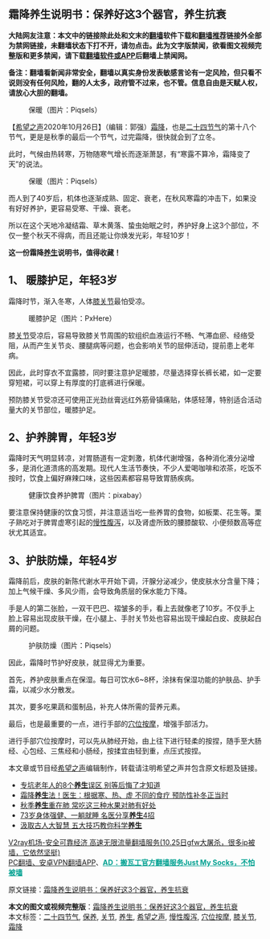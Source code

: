  <h2>霜降养生说明书：保养好这3个器官，养生抗衰</h2> <p class="notice"><b>大陆网友注意：本文中的链接除此处和文末的<a href="https://github.com/bannedbook/fanqiang" >翻墙</a>软件下载和<a href="https://github.com/killgcd/justmysocks/blob/master/README.md">翻墙推荐</a>链接外全部为禁网链接，未翻墙状态下打不开，请勿点击。此为文字版禁闻，欲看图文视频完整版和更多禁闻，请下载<a href="https://github.com/bannedbook/fanqiang">翻墙软件或APP</a>后翻墙上禁闻网。</p><p>备注：翻墙看新闻非常安全，翻墙以真实身份发表敏感言论有一定风险，但只看不说则没有任何风险，翻的人太多，政府管不过来，也不管。信息自由是天赋人权，请放心大胆的翻墙。</b></p>  <div class="entry"> <figure><figcaption>保暖（图片：Piqsels）</figcaption></figure> <p>【<span class='wp_keywordlink_affiliate'><a href="https://www.soundofhope.org" title="希望之声" target="_blank">希望之声</a></span>2020年10月26日】（编辑：郭强）<a href="https://www.bannedbook.org/bnews/tag/%E9%9C%9C%E9%99%8D/" class="st_tag internal_tag" rel="tag" title="标签 霜降 下的日志">霜降</a>，也是<a href="https://www.bannedbook.org/bnews/tag/%e4%ba%8c%e5%8d%81%e5%9b%9b%e8%8a%82%e6%b0%94/" class="st_tag internal_tag" rel="tag" title="标签 二十四节气 下的日志">二十四节气</a>的第十八个节气，更是是秋季的最后一个节气，过完霜降，很快就会到了立冬。</p> <p>此时，气候由热转寒，万物随寒气增长而逐渐萧瑟，有“寒露不算冷，霜降变了天”的说法。</p> <figure><figcaption>保暖（图片：Piqsels）</figcaption></figure> <p>而人到了40岁后，机体也逐渐成熟、固定、衰老，在秋风寒霜的冲击下，如果没有好好养护，更容易受寒、干燥、衰老。</p> <p>所以在这个天地冷凝结霜、草木黄落、蛰虫始眠之时，养护好身上这3个部位，不仅一整个秋天不得病，而且还能让你焕发光彩，年轻10岁！</p> <p><strong>这一份霜降<a href="https://www.bannedbook.org/bnews/tag/%e5%85%bb%e7%94%9f/" class="st_tag internal_tag" rel="tag" title="标签 养生 下的日志">养生</a>说明书，值得收藏！</strong></p>  <h2>1、 暖膝护足，年轻3岁</h2> <p>霜降时节，渐入冬寒，人体<a href="https://www.bannedbook.org/bnews/tag/%E8%86%9D%E5%85%B3%E8%8A%82/" class="st_tag internal_tag" rel="tag" title="标签 膝关节 下的日志">膝关节</a>最怕受凉。</p> <figure><figcaption>暖膝护足（图片：PxHere）</figcaption></figure> <p>膝<a href="https://www.bannedbook.org/bnews/tag/%E5%85%B3%E8%8A%82/" class="st_tag internal_tag" rel="tag" title="标签 关节 下的日志">关节</a>受凉后，容易导致膝关节周围的软组织血液运行不畅、气滞血瘀、经络受阻，从而产生关节炎、腰腿病等问题，也会影响关节的屈伸活动，提前患上老年病。</p> <p>因此，此时穿衣不宜露膝，同时要注意护足暖膝，尽量选择穿长裤长裙，如一定要穿短裙，可以穿上有厚度的打底裤进行保暖。</p> <p>预防膝关节受凉还可使用正光劲丝膏远红外筋骨镇痛贴，体感轻薄，特别适合活动量大的关节部位，暖膝护足。</p> <h2>2、护养脾胃，年轻3岁</h2> <p>霜降时天气明显转凉，对胃肠道有一定刺激，机体代谢增强，各种消化液分泌增多，是消化道溃疡的高发期。现代人生活节奏快，不少人爱喝咖啡和浓茶，吃饭不按时，饮食上偏好麻辣口味，这些因素都容易导致胃肠疾病。</p>  <figure><figcaption>健康饮食养护脾胃（图片：pixabay）</figcaption></figure> <p>要注意保持健康的饮食习惯，并注意适当吃一些养胃的食物，如板栗、花生等。栗子熟吃对于脾胃虚寒引起的<a href="https://www.bannedbook.org/bnews/tag/%e6%85%a2%e6%80%a7%e8%85%b9%e6%b3%bb/" class="st_tag internal_tag" rel="tag" title="标签 慢性腹泻 下的日志">慢性腹泻</a>，以及肾虚所致的腰膝酸软、小便频数高等症状尤其适宜。</p> <h2>3、护肤防燥，年轻4岁</h2> <p>霜降前后，皮肤的新陈代谢水平开始下调，汗腺分泌减少，使皮肤水分含量下降；加上气候干燥、多风少雨，会导致角质层的保水能力下降。</p> <p>手是人的第二张脸，一双干巴巴、褶皱多的手，看上去就像老了10岁。不仅手上脸上容易出现皮肤干燥，在小腿上、手肘关节处也容易出现干燥起白皮、皮肤起白屑的问题。</p> <figure><figcaption>护肤防燥（图片：Piqsels）</figcaption></figure> <p>因此，霜降时节护好皮肤，就显得尤为重要。</p> <p>首先，养护皮肤重点在保湿。每日可饮水6~8杯，涂抹有保湿功能的护肤品、护手霜，以减少水分散发。</p>  <p>其次，要多吃果蔬和蛋制品，补充人体所需的营养元素。</p> <p>最后，也是最重要的一点，进行手部的<a href="https://www.bannedbook.org/bnews/tag/%e7%a9%b4%e4%bd%8d%e6%8c%89%e6%91%a9/" class="st_tag internal_tag" rel="tag" title="标签 穴位按摩 下的日志">穴位按摩</a>，增强手部活力。</p> <p>进行手部穴位按摩时，可以先从肺经开始，由上往下进行轻柔的按捏，随手至大肠经、心包经、三焦经和小肠经，按揉宜由轻到重，点压式按捏。</p> <p>本文章或节目经<a href="https://www.bannedbook.org/bnews/tag/%e5%b8%8c%e6%9c%9b%e4%b9%8b%e5%a3%b0/" class="st_tag internal_tag" rel="tag" title="标签 希望之声 下的日志">希望之声</a>编辑制作，转载请注明希望之声并包含原文标题及链接。</p> <ul class='op-related-articles' title='相关阅读'> <li><a href='https://www.bannedbook.org/bnews/health/20201026/1420459.html' target='_blank'>专坑老年人的8个<b>养生</b>误区 别等后悔了才知道</a></li> <li><a href='https://www.bannedbook.org/bnews/health/20201024/1419343.html' target='_blank'>霜降<b>养生</b>法！医生：根据寒、热、虚 不同的食疗 预防性补冬正当时</a></li> <li><a href='https://www.bannedbook.org/bnews/health/20201022/1418101.html' target='_blank'>秋季<b>养生</b>重在肺 常吃这三种水果对肺有好处</a></li> <li><a href='https://www.bannedbook.org/bnews/health/20201020/1417202.html' target='_blank'>73岁身体强健、一躺就睡 名医分享<b>养生</b>4招</a></li> <li><a href='https://www.bannedbook.org/bnews/health/20201019/1416312.html' target='_blank'>汲取古人大智慧 五大技巧教你科学<b>养生</b></a></li> </ul> <p class="texttj"> <a href="https://www.bannedbook.org/forum23/topic22702.html" target="_blank">V2ray机场-安全可靠经济 高速无限流量翻墙服务(10.25日gfw大屠杀，很多ip被墙，它依然坚挺)</a><br/> <a href="https://github.com/bannedbook/fanqiang/wiki/%E7%A6%81%E9%97%BB%E7%BD%91%E5%AE%89%E5%8D%93%E7%BF%BB%E5%A2%99%E6%96%B0%E9%97%BBAPP" target="_blank">PC翻墙、安卓VPN翻墙APP</a>、<span onclick="window.open('https://github.com/killgcd/justmysocks/blob/master/README.md')" style="font-weight:bold;color:#00A191;cursor:pointer;text-decoration:underline;outline:none">AD：搬瓦工官方翻墙服务Just My Socks，不怕被墙</span></p><p>原文链接：<a class="src_link"  href="https://www.soundofhope.org/post/435763" target="_blank">霜降养生说明书：保养好这3个器官，养生抗衰</a></p> <a name='sharetosocial'></a>       <div><b>本文的图文或视频完整版</b>：<a href='https://www.bannedbook.org/bnews/comments/20201026/1420462.html'>霜降养生说明书：保养好这3个器官，养生抗衰</a></div>  </div><!--END ENTRY--> <div class="postfooter"> <div>本文标签：<a href="https://www.bannedbook.org/bnews/tag/%e4%ba%8c%e5%8d%81%e5%9b%9b%e8%8a%82%e6%b0%94/" rel="tag">二十四节气</a>, <a href="https://www.bannedbook.org/bnews/tag/%E4%BF%9D%E5%85%BB/" rel="tag">保养</a>, <a href="https://www.bannedbook.org/bnews/tag/%E5%85%B3%E8%8A%82/" rel="tag">关节</a>, <a href="https://www.bannedbook.org/bnews/tag/%e5%85%bb%e7%94%9f/" rel="tag">养生</a>, <a href="https://www.bannedbook.org/bnews/tag/%e5%b8%8c%e6%9c%9b%e4%b9%8b%e5%a3%b0/" rel="tag">希望之声</a>, <a href="https://www.bannedbook.org/bnews/tag/%e6%85%a2%e6%80%a7%e8%85%b9%e6%b3%bb/" rel="tag">慢性腹泻</a>, <a href="https://www.bannedbook.org/bnews/tag/%e7%a9%b4%e4%bd%8d%e6%8c%89%e6%91%a9/" rel="tag">穴位按摩</a>, <a href="https://www.bannedbook.org/bnews/tag/%E8%86%9D%E5%85%B3%E8%8A%82/" rel="tag">膝关节</a>, <a href="https://www.bannedbook.org/bnews/tag/%E9%9C%9C%E9%99%8D/" rel="tag">霜降</a></div>  </div><!--END POSTFOOTER--> 